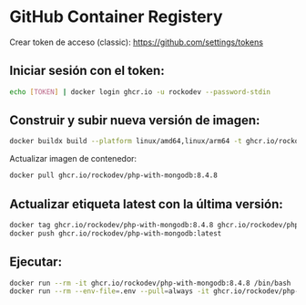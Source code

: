 # GitHub Container Registery
Crear token de acceso (classic):
https://github.com/settings/tokens

## Iniciar sesión con el token:
```sh
echo [TOKEN] | docker login ghcr.io -u rockodev --password-stdin
```

## Construir y subir nueva versión de imagen:
```sh
docker buildx build --platform linux/amd64,linux/arm64 -t ghcr.io/rockodev/php-with-mongodb:8.4.8 . --push
```

Actualizar imagen de contenedor:
```sh
docker pull ghcr.io/rockodev/php-with-mongodb:8.4.8
```

## Actualizar etiqueta latest con la última versión:
```sh
docker tag ghcr.io/rockodev/php-with-mongodb:8.4.8 ghcr.io/rockodev/php-with-mongodb:latest
docker push ghcr.io/rockodev/php-with-mongodb:latest
```

## Ejecutar:
```sh
docker run --rm -it ghcr.io/rockodev/php-with-mongodb:8.4.8 /bin/bash
docker run --rm --env-file=.env --pull=always -it ghcr.io/rockodev/php-with-mongodb:latest /bin/bash
```
